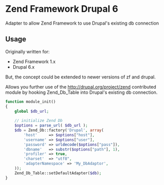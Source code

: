 Zend Framework Drupal 6
==========

Adapter to allow Zend Framework to use Drupal's existing db connection

Usage
-----

Originally written for:

* Zend Framework 1.x
* Drupal 6.x

But, the concept could be extended to newer versions of zf and drupal.

Allows you further use of the http://drupal.org/project/zend contributed module by hooking Zend_Db_Table into Drupal's existing db connection.

```php
function module_init()
{
    global $db_url;
    
    // initialize Zend Db
    $options = parse_url( $db_url );
    $db = Zend_Db::factory('Drupal', array(
        'host'     => $options["host"],
        'username' => $options["user"],
        'password' => urldecode($options["pass"]),
        'dbname'   => substr($options["path"], 1),
        'profiler' => true,
        'charset'  => "utf8",
        'adapterNamespace' => 'My_DbAdaptor',
    ));
    Zend_Db_Table::setDefaultAdapter($db);
}
```